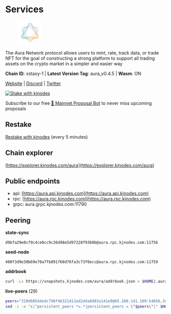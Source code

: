 # Services

<figure><img src="https://raw.githubusercontent.com/kj89/cosmos-images/main/logos/aura.png" alt=""><figcaption></figcaption></figure>

The Aura Network protocol allows users to mint, rate, track data,  or trade NFT for the goal of constructing a strong platform to  support all trading assets on the crypto market in a simpler and easier way

**Chain ID**: xstaxy-1 | **Latest Version Tag**: aura_v0.4.5 | **Wasm**: ON

[Website](https://aura.network) | [Discord](https://discord.gg/hpvF5QcWRf) | [Twitter](https://twitter.com/AuraNetworkHQ)

[![Stake with kjnodes](https://i.ibb.co/cr44Q8j/button-stake-with-kjnodes.png)](https://restake.app/aura/auravaloper17q4k3j6kcslrcuxtj9mxdcgez7kw7jdma8ykjs)

Subscribe to our free [🤖 Mainnet Proposal Bot](https://t.me/kjnodes_proposal_bot) to never miss upcoming proposals

## Restake

[Restake with kjnodes](https://restake.app/aura/auravaloper17q4k3j6kcslrcuxtj9mxdcgez7kw7jdma8ykjs) (every 5 minutes)
## Chain explorer
[https://explorer.kjnodes.com/aura](https://explorer.kjnodes.com/aura)

## Public endpoints

* api: [https://aura.api.kjnodes.com](https://aura.api.kjnodes.com)
* rpc: [https://aura.rpc.kjnodes.com](https://aura.rpc.kjnodes.com)
* grpc: aura.grpc.kjnodes.com:11790

## Peering

**state-sync**

```text
d9bfa29e0cf9c4ce0cc9c26d98e5d97228f93b0b@aura.rpc.kjnodes.com:11756
```

**seed-node**

```text
400f3d9e30b69e78a7fb891f60d76fa3c73f0ecc@aura.rpc.kjnodes.com:11759
```

**addrbook**
```bash
curl -Ls https://snapshots.kjnodes.com/aura/addrbook.json > $HOME/.aura/config/addrbook.json
```

**live-peers** (29)
```bash
peers="310d60544edc798f46321411ed2dda6d83a141e9@65.108.141.109:54656,3e7ef25f1c9829351936884618659167400eb0f1@142.132.149.171:26656,1f536bba1e1922d8920ab742afd8c78b447c68b2@194.163.178.191:26676,a859027129ee2524b57c43b9ecbe3bcc4d120efb@195.3.222.183:26656,670c0c23a1196e706e058133fbbb156f7f33b352@5.9.95.147:26656,fa474fe8f7159c9699fb39acb2925702f0474502@141.95.157.139:10156,5de24f52cd9fa5121752942517c0c195c0682eb9@34.31.163.156:26656,63a90346040657406ddc48a2679e3bfbe17f717a@65.108.195.29:51656,7885a9e940b45b9a2183488ca3a901b043b6ed67@144.76.40.53:21756,1584b3aa3969def4a9f70555b3b442d334053e94@148.113.159.22:10156,b6a0d0d030f35ffffcfe92e72ea13933c1adbe62@116.202.174.253:21656,0599779759ed60e12ed39a94cd02d303ba10d591@95.214.52.174:36656,ed15ae05f17dd4e672eec0a96c38364d063b68dc@65.108.6.45:60756,5ce29d0d9ef1230eab07444dd73745d68a832d6f@65.109.106.172:40656,3e05f2b0fdd750511dbff9d3f6a47d3bc3d4b1f0@141.95.204.81:61456,c9c0b28dcf2db5f0e7b756986d3326d62ba47e78@144.126.147.58:26656,a19b89ebbf7331f435b8ef100ce501d2377922ea@209.126.116.182:26656,07317346ab58eb4de14fe8c7705863002186d340@142.132.201.53:36656,ced3a13f4f7200ce1a2392a5738c88532f794359@65.108.232.168:25656,a60a9f3400cb978b313ad5a47d59f6c518ef2a04@3.135.201.61:26656,10b4cb9cbd7d3dae1aacc97355c1269ce5e36c57@93.190.141.68:21056,d2ea7c421c8bb552b84eba4c7924f9e78d3a79ae@176.9.158.219:41256,4f95e3b40a652b758d551a0d3a6cc25603d9e179@38.242.150.61:27656,65bf908c6c41cacfce9652ed69a17337b023d0d0@57.128.85.172:26656,e46238ddcf2113b70f59b417994c375e2d67e265@71.236.119.108:40656,dc867b8e3c6b183f831780be7838d2f3abd615d7@34.88.223.20:26656,34d759895c5a451488db34c686e74cb954d86723@65.108.135.212:26656,57406c041d38af3bac9acdcb2b4bdc90dc7a8852@88.99.164.158:26656,aec1624fad0adf47f9b4f7300dcb8bd4d63567f1@57.128.20.163:21756"
sed -i -e "s|^persistent_peers *=.*|persistent_peers = \"$peers\"|" $HOME/.aura/config/config.toml
```
